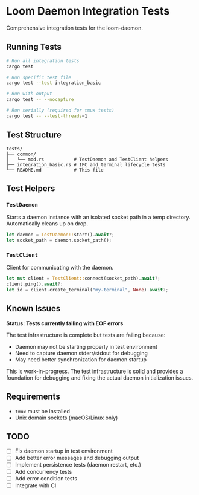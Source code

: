 # Loom Daemon Integration Tests

Comprehensive integration tests for the loom-daemon.

## Running Tests

```bash
# Run all integration tests
cargo test

# Run specific test file
cargo test --test integration_basic

# Run with output
cargo test -- --nocapture

# Run serially (required for tmux tests)
cargo test -- --test-threads=1
```

## Test Structure

```
tests/
├── common/
│   └── mod.rs           # TestDaemon and TestClient helpers
├── integration_basic.rs # IPC and terminal lifecycle tests
└── README.md            # This file
```

## Test Helpers

### `TestDaemon`

Starts a daemon instance with an isolated socket path in a temp directory.
Automatically cleans up on drop.

```rust
let daemon = TestDaemon::start().await?;
let socket_path = daemon.socket_path();
```

### `TestClient`

Client for communicating with the daemon.

```rust
let mut client = TestClient::connect(socket_path).await?;
client.ping().await?;
let id = client.create_terminal("my-terminal", None).await?;
```

## Known Issues

**Status: Tests currently failing with EOF errors**

The test infrastructure is complete but tests are failing because:
- Daemon may not be starting properly in test environment
- Need to capture daemon stderr/stdout for debugging
- May need better synchronization for daemon startup

This is work-in-progress. The test infrastructure is solid and provides a foundation for
debugging and fixing the actual daemon initialization issues.

## Requirements

- `tmux` must be installed
- Unix domain sockets (macOS/Linux only)

## TODO

- [ ] Fix daemon startup in test environment
- [ ] Add better error messages and debugging output
- [ ] Implement persistence tests (daemon restart, etc.)
- [ ] Add concurrency tests
- [ ] Add error condition tests
- [ ] Integrate with CI
